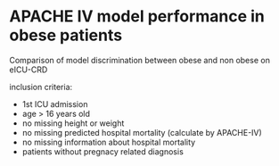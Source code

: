 # APACHE IV model performance in obese patients

Comparison of model discrimination between obese and non obese on eICU-CRD

inclusion criteria:
  - 1st ICU admission
  - age > 16 years old
  - no missing height or weight
  - no missing predicted hospital mortality (calculate by APACHE-IV)
  - no missing information about hospital mortality
  - patients without pregnacy related diagnosis
  
